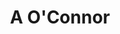 ---
title: "A O'Connor"
address: "Station House, Legg, Belleek, Enniskillen, Co. Fermanagh BT93 3BP"
tel: "028 6865 8552"
county: "Fermanagh"
category: "Taxi Services"
type: "Content"
lat: "54.471866"
lng: "-7.90951"
---